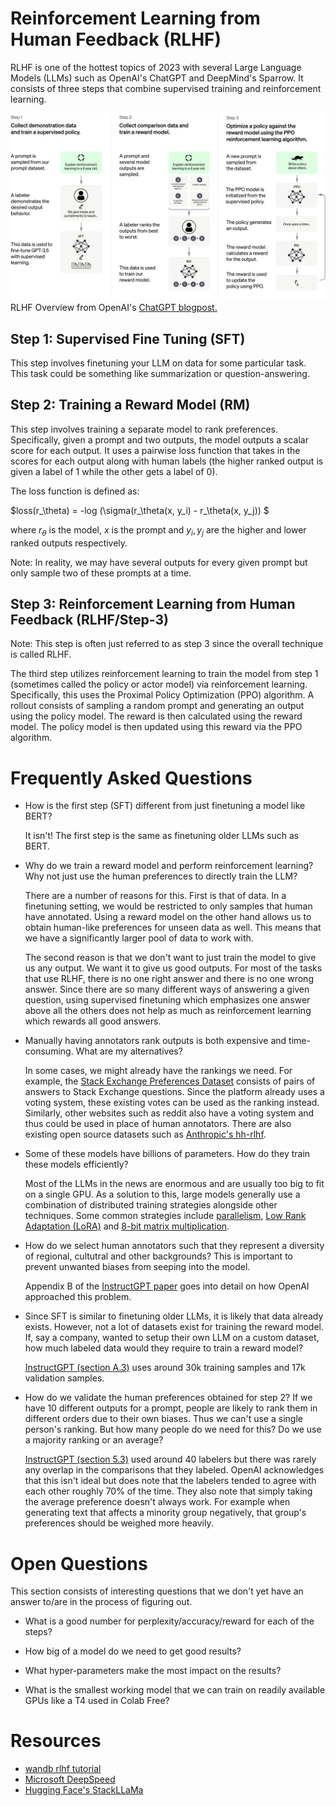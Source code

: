# Reinforcement Learning from Human Feedback (RLHF)

RLHF is one of the hottest topics of 2023 with several Large Language Models (LLMs) such as OpenAI's ChatGPT and DeepMind's Sparrow. It consists of three steps that combine supervised training and reinforcement learning. 

![RLHF Overview diagram from OpenAI's ChatGPT blogpost](images/ChatGPT_Diagram.svg "RLHF Overview")
RLHF Overview from OpenAI's [ChatGPT blogpost.](https://openai.com/blog/chatgpt)

## Step 1: Supervised Fine Tuning (SFT)

This step involves finetuning your LLM on data for some particular task. This task could be something like summarization or question-answering. 

## Step 2: Training a Reward Model (RM)

This step involves training a separate model to rank preferences. Specifically, given a prompt and two outputs, the model outputs a scalar score for each output. It uses a pairwise loss function that takes in the scores for each output along with human labels (the higher ranked output is given a label of 1 while the other gets a label of 0). 

The loss function is defined as: 

$loss(r_\theta) = -log (\sigma(r_\theta(x, y_i) - r_\theta(x, y_j)) $

where $r_\theta$ is the model, $x$ is the prompt and $y_i, y_j$ are the higher and lower ranked outputs respectively. 

Note: In reality, we may have several outputs for every given prompt but only sample two of these prompts at a time.

## Step 3: Reinforcement Learning from Human Feedback (RLHF/Step-3)

Note: This step is often just referred to as step 3 since the overall technique is called RLHF. 

The third step utilizes reinforcement learning to train the model from step 1 (sometimes called the policy or actor model) via reinforcement learning. Specifically, this uses the Proximal Policy Optimization (PPO) algorithm. A rollout consists of sampling a random prompt and generating an output using the policy model. The reward is then calculated using the reward model. The policy model is then updated using this reward via the PPO algorithm.

# Frequently Asked Questions

* How is the first step (SFT) different from just finetuning a model like BERT?
  
  It isn't! The first step is the same as finetuning older LLMs such as BERT. 

* Why do we train a reward model and perform reinforcement learning? Why not just use the human preferences to directly train the LLM?

   There are a number of reasons for this. First is that of data. In a finetuning setting, we would be restricted to only samples that human have annotated. Using a reward model on the other hand allows us to obtain human-like preferences for unseen data as well. This means that we have a significantly larger pool of data to work with.

   The second reason is that we don't want to just train the model to give us any output. We want it to give us good outputs. For most of the tasks that use RLHF, there is no one right answer and there is no one wrong answer. Since there are so many different ways of answering a given question, using supervised finetuning which emphasizes one answer above all the others does not help as much as reinforcement learning which rewards all good answers.

* Manually having annotators rank outputs is both expensive and time-consuming. What are my alternatives?

  In some cases, we might already have the rankings we need. For example, the [Stack Exchange Preferences Dataset](https://huggingface.co/datasets/lvwerra/stack-exchange-paired) consists of pairs of answers to Stack Exchange questions. Since the platform already uses a voting system, these existing votes can be used as the ranking instead. Similarly, other websites such as reddit also have a voting system and thus could be used in place of human annotators. There are also existing open source datasets such as [Anthropic's hh-rlhf](https://huggingface.co/datasets/Anthropic/hh-rlhf).

* Some of these models have billions of parameters. How do they train these models efficiently?

  Most of the LLMs in the news are enormous and are usually too big to fit on a single GPU. As a solution to this, large models generally use a combination of distributed training strategies alongside other techniques. Some common strategies include [parallelism](https://huggingface.co/docs/transformers/v4.17.0/en/parallelism), [Low Rank Adaptation (LoRA)](https://huggingface.co/docs/diffusers/training/lora) and [8-bit matrix multiplication](https://huggingface.co/blog/hf-bitsandbytes-integration).

* How do we select human annotators such that they represent a diversity of regional, cultutral and other backgrounds? This is important to prevent unwanted biases from seeping into the model.

  Appendix B of the [InstructGPT paper](https://arxiv.org/abs/2203.02155) goes into detail on how OpenAI approached this problem.

* Since SFT is similar to finetuning older LLMs, it is likely that data already exists. However, not a lot of datasets exist for training the reward model. If, say a company, wanted to setup their own LLM on a custom dataset, how much labeled data would they require to train a reward model?

  [InstructGPT (section A.3)](https://arxiv.org/abs/2203.02155) uses around 30k training samples and 17k validation samples.

* How do we validate the human preferences obtained for step 2? If we have 10 different outputs for a prompt, people are likely to rank them in different orders due to their own biases. Thus we can't use a single person's ranking. But how many people do we need for this? Do we use a majority ranking or an average? 

  [InstructGPT (section 5.3)](https://arxiv.org/abs/2203.02155) used around 40 labelers but there was rarely any overlap in the comparisons that they labeled. OpenAI acknowledges that this isn't ideal but does note that the labelers tended to agree with each other roughly 70% of the time. They also note that simply taking the average preference doesn't always work. For example when generating text that affects a minority group negatively, that group's preferences should be weighed more heavily.
  
# Open Questions

This section consists of interesting questions that we don't yet have an answer to/are in the process of figuring out.

* What is a good number for perplexity/accuracy/reward for each of the steps?

* How big of a model do we need to get good results?

* What hyper-parameters make the most impact on the results?

* What is the smallest working model that we can train on readily available GPUs like a T4 used in Colab Free?


# Resources

* [wandb rlhf tutorial](https://wandb.ai/carperai/summarize_RLHF/reports/Implementing-RLHF-Learning-to-Summarize-with-trlX--VmlldzozMzAwODM2)
* [Microsoft DeepSpeed](https://github.com/microsoft/DeepSpeed/tree/master/blogs/deepspeed-chat)
* [Hugging Face's StackLLaMa](https://huggingface.co/blog/stackllama)